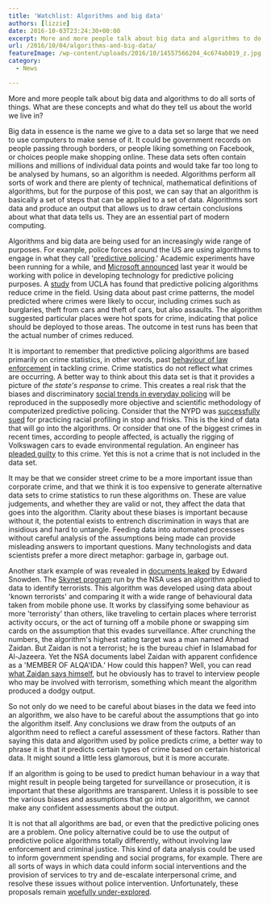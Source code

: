 ```yaml
---
title: 'Watchlist: Algorithms and big data'
authors: [lizzie]
date: 2016-10-03T23:24:30+00:00
excerpt: More and more people talk about big data and algorithms to do all sorts of things. What are these concepts and what do they tell us about the world we live in?
url: /2016/10/04/algorithms-and-big-data/
featureImage: /wp-content/uploads/2016/10/14557566204_4c674ab019_z.jpg
category:
  - News

---
```

More and more people talk about big data and algorithms to do all sorts of things. What are these concepts and what do they tell us about the world we live in?

<span style="font-weight: 400;">Big data in essence is the name we give to a data set so large that we need to use computers to make sense of it. It could be government records on people passing through borders, or people liking something on Facebook, or choices people make shopping online. These data sets often contain millions and millions of individual data points and would take far too long to be analysed by humans, so an algorithm is needed. Algorithms perform all sorts of work and there are plenty of technical, mathematical definitions of algorithms, but for the purpose of this post, we can say that an algorithm is basically a set of steps that can be applied to a set of data. Algorithms sort data and produce an output that allows us to draw certain conclusions about what that data tells us. They are an essential part of modern computing. </span>

<span style="font-weight: 400;">Algorithms and big data are being used for an increasingly wide range of purposes. For example, police forces around the US are using algorithms to engage in what they call '</span>[<span style="font-weight: 400;">predictive policing</span>][1]<span style="font-weight: 400;">.' Academic experiments have been running for a while, and </span>[<span style="font-weight: 400;">Microsoft announced</span>][2] <span style="font-weight: 400;">last year it would be working with police in developing technology for predictive policing purposes. A </span>[<span style="font-weight: 400;">study</span>][3] <span style="font-weight: 400;">from UCLA has found that predictive policing algorithms reduce crime in the field. Using data about past crime patterns, the model predicted where crimes were likely to occur, including crimes such as burglaries, theft from cars and theft of cars, but also assaults. The algorithm suggested particular places were hot spots for crime, indicating that police should be deployed to those areas. The outcome in test runs has been that the actual number of crimes reduced. </span>

<span style="font-weight: 400;">It is important to remember that predictive policing algorithms are based primarily on crime statistics, in other words, past </span>[<span style="font-weight: 400;">behaviour of law enforcement</span>][4] <span style="font-weight: 400;">in tackling crime. Crime statistics do not reflect what crimes are occurring. A better way to think about this data set is that it provides a picture of </span>_<span style="font-weight: 400;">the state's response </span>_<span style="font-weight: 400;">to crime. This creates a real risk that the biases and discriminatory </span>[<span style="font-weight: 400;">social trends in everyday policing</span>][5] <span style="font-weight: 400;">will be reproduced in the supposedly more objective and scientific methodology of computerized predictive policing. Consider that the NYPD was </span>[<span style="font-weight: 400;">successfully sued</span>][6] <span style="font-weight: 400;">for practicing racial profiling in stop and frisks. This is the kind of data that will go into the algorithms. Or consider that one of the biggest crimes in recent times, according to people affected, is actually the rigging of Volkswagen cars to evade environmental regulation. An engineer has </span>[<span style="font-weight: 400;">pleaded guilty</span>][7] <span style="font-weight: 400;">to this crime. Yet this is not a crime that is not included in the data set. </span>

<span style="font-weight: 400;">It may be that we consider street crime to be a more important issue than corporate crime, and that we think it is too expensive to generate alternative data sets to crime statistics to run these algorithms on. These are value judgements, and whether they are valid or not, they affect the data that goes into the algorithm. Clarity about these biases is important because without it, the potential exists to entrench discrimination in ways that are insidious and hard to untangle. Feeding data into automated processes without careful analysis of the assumptions being made can provide misleading answers to important questions. Many technologists and data scientists prefer a more direct metaphor: garbage in, garbage out.</span>

<span style="font-weight: 400;">Another stark example of was revealed in </span>[<span style="font-weight: 400;">documents leaked</span>][8] <span style="font-weight: 400;">by Edward Snowden. The </span>[<span style="font-weight: 400;">Skynet program</span>][9] <span style="font-weight: 400;">run by the NSA uses an algorithm applied to data to identify terrorists. This algorithm was developed using data about 'known terrorists' and comparing it with a wide range of behavioural data taken from mobile phone use. It works by classifying some behaviour as more 'terroristy' than others, like traveling to certain places where terrorist activity occurs, or the act of turning off a mobile phone or swapping sim cards on the assumption that this evades surveillance. After crunching the numbers, the algorithm's highest rating target was a man named Ahmad Zaidan. But Zaidan is not a terrorist; he is the bureau chief in Islamabad for Al-Jazeera. Yet the NSA documents label Zaidan with apparent confidence as a 'MEMBER OF ALQA'IDA.' How could this happen? Well, you can read </span>[<span style="font-weight: 400;">what Zaidan says himself</span>][10]<span style="font-weight: 400;">, but he obviously has to travel to interview people who may be involved with terrorism, something which meant the algorithm produced a dodgy output. </span>

<span style="font-weight: 400;">So not only do we need to be careful about biases in the data we feed into an algorithm, we also have to be careful about the assumptions that go into the algorithm itself. Any conclusions we draw from the outputs of an algorithm need to reflect a careful assessment of these factors. Rather than saying this data and algorithm used by police predicts crime, a better way to phrase it is that it predicts certain types of crime based on certain historical data. It might sound a little less glamorous, but it is more accurate. </span>

<span style="font-weight: 400;">If an algorithm is going to be used to predict human behaviour in a way that might result in people being targeted for surveillance or prosecution, it is important that these algorithms are transparent. Unless it is possible to see the various biases and assumptions that go into an algorithm, we cannot make any confident assessments about the output. </span>

<span style="font-weight: 400;">It is not that all algorithms are bad, or even that the predictive policing ones are a problem. One policy alternative could be to use the output of predictive police algorithms totally differently, without involving law enforcement and criminal justice. This kind of data analysis could be used to inform government spending and social programs, for example. There are all sorts of ways in which data could inform social interventions and the provision of services to try and de-escalate interpersonal crime, and resolve these issues without police intervention. Unfortunately, these proposals remain </span>[<span style="font-weight: 400;">woefully under-explored</span>][11]<span style="font-weight: 400;">.</span>

 [1]: http://www.dallasnews.com/opinion/sunday-commentary/20160226-david-black-predictive-policing-is-here-now.ece
 [2]: https://enterprise.microsoft.com/en-us/industries/government/supporting-law-enforcement-resources-with-predictive-policing/
 [3]: http://newsroom.ucla.edu/releases/predictive-policing-substantially-reduces-crime-in-los-angeles-during-months-long-test
 [4]: https://www.themarshallproject.org/2016/02/25/highlights-from-our-justice-talk-on-predictive-policing#.YVPE5KAqi
 [5]: http://ccrjustice.org/home/what-wedo/our-cases/floyd-et-al-v-city-new-york-et-al
 [6]: https://ccrjustice.org/home/what-we-do/our-cases/floyd-et-al-v-city-new-york-et-al
 [7]: http://www.nytimes.com/2016/09/10/business/international/vw-criminal-charge-diesel.html
 [8]: https://theintercept.com/document/2015/05/08/skynet-courier/
 [9]: http://arstechnica.co.uk/security/2016/02/the-nsas-skynet-program-may-be-killing-thousands-of-innocent-people/
 [10]: http://www.aljazeera.com/indepth/opinion/2015/05/al-jazeera-zaidan-journalist-terrorist-150515162609293.html
 [11]: https://www.propublica.org/article/how-the-gun-control-debate-ignores-black-lives

